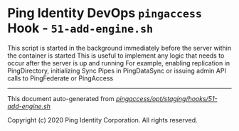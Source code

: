 
# Ping Identity DevOps `pingaccess` Hook - `51-add-engine.sh`
 This script is started in the background immediately before
 the server within the container is started
 This is useful to implement any logic that needs to occur after the
 server is up and running
 For example, enabling replication in PingDirectory, initializing Sync
 Pipes in PingDataSync or issuing admin API calls to PingFederate or PingAccess

---
This document auto-generated from _[pingaccess/opt/staging/hooks/51-add-engine.sh](https://github.com/pingidentity/pingidentity-docker-builds/blob/master/pingaccess/opt/staging/hooks/51-add-engine.sh)_

Copyright (c) 2020 Ping Identity Corporation. All rights reserved.
